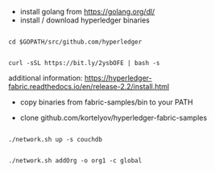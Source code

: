 * install golang from https://golang.org/dl/
* install / download hyperledger binaries

<code>
cd $GOPATH/src/github.com/hyperledger
</code>
<p></p>
<code>
curl -sSL https://bit.ly/2ysbOFE | bash -s
</code>

<p></p>

additional information: https://hyperledger-fabric.readthedocs.io/en/release-2.2/install.html

* copy binaries from fabric-samples/bin to your PATH

* clone github.com/kortelyov/hyperledger-fabric-samples

<code>
./network.sh up -s couchdb
</code>
<p></p>
<code>
./network.sh addOrg -o org1 -c global
</code>